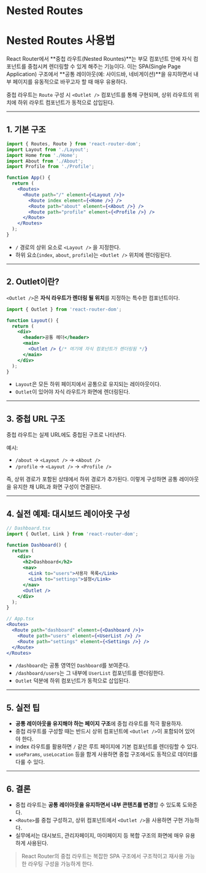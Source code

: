 # Nested Routes

# Nested Routes 사용법

React Router에서 **중첩 라우트(Nested Rountes)**는 부모 컴포넌트 안에 자식 컴포넌트를 중첩시켜 렌더링할 수 있게 해주는 기능이다. 이는 SPA(Single Page Application) 구조에서 **공통 레이아웃(예: 사이드바, 네비게이션)**을 유지하면서 내부 페이지를 유동적으로 바꾸고자 할 때 매우 유용하다.

중첩 라우트는 `Route` 구성 시 `<Outlet />` 컴포넌트를 통해 구현되며, 상위 라우트의 위치에 하위 라우트 컴포넌트가 동적으로 삽입된다.

---

## 1. 기본 구조

```jsx
import { Routes, Route } from 'react-router-dom';
import Layout from './Layout';
import Home from './Home';
import About from './About';
import Profile from './Profile';

function App() {
  return (
    <Routes>
      <Route path="/" element={<Layout />}>
        <Route index element={<Home />} />
        <Route path="about" element={<About />} />
        <Route path="profile" element={<Profile />} />
      </Route>
    </Routes>
  );
}
```

- `/` 경로의 상위 요소로 `<Layout />` 을 지정한다.
- 하위 요소(`index`, `about`, `profile`)는 `<Outlet />` 위치에 렌더링된다.

---

## 2. Outlet이란?

`<Outlet />`은 **자식 라우트가 렌더링 될 위치**를 지정하는 특수한 컴포넌트이다.

```jsx
import { Outlet } from 'react-router-dom';

function Layout() {
  return (
    <div>
      <header>공통 헤더</header>
      <main>
        <Outlet /> {/* 여기에 자식 컴포넌트가 렌더링됨 */}
      </main>
    </div>
  );
}
```

- `Layout`은 모든 하위 페이지에서 공통으로 유지되는 레이아웃이다.
- `Outlet`이 있어야 자식 라우트가 화면에 렌더링된다.

---

## 3. 중첩 URL 구조

중첩 라우트는 실제 URL에도 중첩된 구조로 나타낸다.

예시:

- `/about` → `<Layout />` → `<About />`
- `/profile` → `<Layout />` → `<Profile />`

즉, 상위 경로가 포함된 상태에서 하위 경로가 추가된다. 이렇게 구성하면 공통 레이아웃을 유지한 채 URL과 화면 구성이 연결된다.

---

## 4. 실전 예제: 대시보드 레이아웃 구성

```jsx
// Dashboard.tsx
import { Outlet, Link } from 'react-router-dom';

function Dashboard() {
  return (
    <div>
      <h2>Dashboard</h2>
      <nav>
        <Link to="users">사용자 목록</Link>
        <Link to="settings">설정</Link>
      </nav>
      <Outlet />
    </div>
  );
}

// App.tsx
<Routes>
  <Route path="dashboard" element={<Dashboard />}>
    <Route path="users" element={<UserList />} />
    <Route path="settings" element={<Settings />} />
  </Route>
</Routes>
```

- `/dashboard`는 공통 영역인 `Dashboard`를 보여준다.
- `/dashboard/users`는 그 내부에 `UserList` 컴포넌트를 렌더링한다.
- `Outlet` 덕분에 하위 컴포넌트가 동적으로 삽입된다.

---

## 5. 실전 팁

- **공통 레이아웃을 유지해야 하는 페이지 구조**에 중첩 라우트를 적극 활용하자.
- 중첩 라우트를 구성할 때는 반드시 상위 컴포넌트에 `<Outlet />`이 포함되어 있어야 한다.
- index 라우트를 활용하면 `/` 같은 루트 페이지에 기본 컴포넌트를 렌더링할 수 있다.
- `useParams`, `useLocation` 등을 함게 사용하면 중첩 구조에서도 동적으로 데이터를 다룰 수 있다.

---

## 6. 결론

- 중첩 라우트는 **공통 레이아웃을 유지하면서 내부 콘텐츠를 변경**할 수 있도록 도와준다.
- `<Route>`를 중첩 구성하고, 상위 컴포넌트에서 `<Outlet />`을 사용하면 구현 가능하다.
- 실무에서는 대시보드, 관리자페이지, 마이페이지 등 복합 구조의 화면에 매우 유용하게 사용된다.

> React Router의 중첩 라우트는 복잡한 SPA 구조에서 구조적이고 재사용 가능한 라우팅 구성을 가능하게 한다.
>